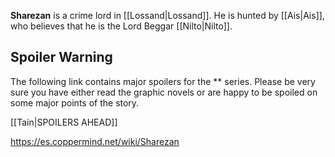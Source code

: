 **Sharezan** is a crime lord in [[Lossand\|Lossand]].
He is hunted by [[Ais\|Ais]], who believes that he is the Lord Beggar [[Nilto\|Nilto]].

## Spoiler Warning
The following link contains major spoilers for the ** series. Please be very sure you have either read the graphic novels or are happy to be spoiled on some major points of the story.

[[Tain\|SPOILERS AHEAD]]



https://es.coppermind.net/wiki/Sharezan